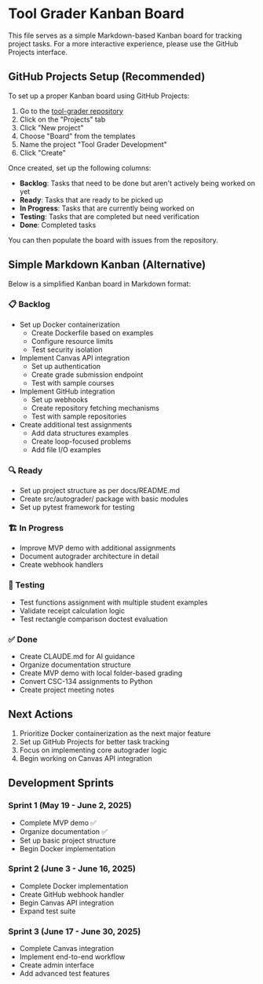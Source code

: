 # Tool Grader Kanban Board

This file serves as a simple Markdown-based Kanban board for tracking project tasks. For a more interactive experience, please use the GitHub Projects interface.

## GitHub Projects Setup (Recommended)

To set up a proper Kanban board using GitHub Projects:

1. Go to the [tool-grader repository](https://github.com/norrisaftcc/tool-grader)
2. Click on the "Projects" tab
3. Click "New project"
4. Choose "Board" from the templates
5. Name the project "Tool Grader Development"
6. Click "Create"

Once created, set up the following columns:
- **Backlog**: Tasks that need to be done but aren't actively being worked on yet
- **Ready**: Tasks that are ready to be picked up
- **In Progress**: Tasks that are currently being worked on
- **Testing**: Tasks that are completed but need verification
- **Done**: Completed tasks

You can then populate the board with issues from the repository.

## Simple Markdown Kanban (Alternative)

Below is a simplified Kanban board in Markdown format:

### 📋 Backlog

- Set up Docker containerization
  - Create Dockerfile based on examples
  - Configure resource limits
  - Test security isolation
- Implement Canvas API integration
  - Set up authentication
  - Create grade submission endpoint
  - Test with sample courses
- Implement GitHub integration
  - Set up webhooks
  - Create repository fetching mechanisms
  - Test with sample repositories
- Create additional test assignments
  - Add data structures examples
  - Create loop-focused problems
  - Add file I/O examples

### 🔍 Ready

- Set up project structure as per docs/README.md
- Create src/autograder/ package with basic modules
- Set up pytest framework for testing

### 🏗️ In Progress

- Improve MVP demo with additional assignments
- Document autograder architecture in detail
- Create webhook handlers

### 🧪 Testing

- Test functions assignment with multiple student examples
- Validate receipt calculation logic
- Test rectangle comparison doctest evaluation

### ✅ Done

- Create CLAUDE.md for AI guidance
- Organize documentation structure
- Create MVP demo with local folder-based grading
- Convert CSC-134 assignments to Python
- Create project meeting notes

## Next Actions

1. Prioritize Docker containerization as the next major feature
2. Set up GitHub Projects for better task tracking
3. Focus on implementing core autograder logic
4. Begin working on Canvas API integration

## Development Sprints

### Sprint 1 (May 19 - June 2, 2025)
- Complete MVP demo ✅
- Organize documentation ✅
- Set up basic project structure
- Begin Docker implementation

### Sprint 2 (June 3 - June 16, 2025)
- Complete Docker implementation
- Create GitHub webhook handler
- Begin Canvas API integration
- Expand test suite

### Sprint 3 (June 17 - June 30, 2025)
- Complete Canvas integration
- Implement end-to-end workflow
- Create admin interface
- Add advanced test features